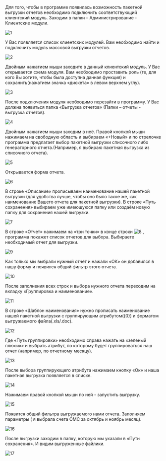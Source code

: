 <!-- TITLE: Пакетная выгрузка отчетов -->
<!-- SUBTITLE: Руководство-->

Для того, чтобы в программе появилась возможность пакетной выгрузки отчетов необходимо подключить соответствующий клиентский модуль. Заходим в папки – Администрирование - Клиентские модули.
			 
 ![1](/uploads/01/1.png "1")
			 
 У Вас появляется список клиентских модулей. Вам необходимо найти и подключить модуль массовой выгрузки отчетов.
 
 ![2](/uploads/01/2.png "2")
					 
Двойным нажатием мыши заходите в данный клиентский модуль. У Вас открывается схема модуля. Вам необходимо проставить роль (те, для кого Вы хотите, чтобы была доступна данная функция) и сохранить(нажатием значка «дискета» в левом верхнем углу). 

![3](/uploads/01/3.png "3")

После подключения модуля необходимо перезайти в программу. У Вас должна появиться папка «Выгрузка отчетов» (Папки – отчеты - выгрузка отчетов). 

![4](/uploads/01/4.png "4")

Двойным нажатием мыши заходим в неё. Правой кнопкой мыши нажимаем на свободную область и выбираем «+Новый» и по стрелочке программа предлагает выбор пакетной выгрузки списочного либо генераторного отчета.(Например, я выбираю пакетная выгрузка из списочного отчета).

![5](/uploads/01/5.png "5")
				
Открывается форма отчета.

![6](/uploads/01/6.png "6")

В строке «Описание» прописываем наименование нашей пакетной выгрузки (для удобства лучше, чтобы оно было такое же, как наименование Вашего отчета для пакетной выгрузки). В строке «Путь сохранения» выбираем уже имеющуюся папку или создаём новую папку для сохранения нашей выгрузки. 

![7](/uploads/01/7.png "7")

В строке «Отчет» нажимаем на «три точки» в конце строки ![8](/uploads/01/8.png "8") , программа покажет список отчетов для выбора. Выбираете необходимый отчет для выгрузки.

![9](/uploads/01/9.png "9")

Как только мы выбрали нужный отчет и нажали «ОК» он добавился в нашу форму и появился общий фильтр этого отчета.

![10](/uploads/01/10.png "10")

После заполнения всех строк и выбора нужного отчета переходим на вкладку «Группировка и наименование».

![11](/uploads/01/11.png "11")

В строке «Шаблон наименования» нужно прописать наименование нашей пакетной выгрузки с группирующим атрибутом({0}) и форматом выгружаемого файла(.xls/.doc).

![12](/uploads/01/12.png "12")

Где «Путь группировки» необходимо справа нажать на «зеленый плюсик» и выбрать атрибут, по которому будет группироваться наш отчет (например, по отчетному месяцу). 

![13](/uploads/01/13.png "13")

После выбора группирующего атрибута нажимаем кнопку «Ок» и наша пакетная выгрузка появляется в списке.

![14](/uploads/01/14.png "14")

Нажимаем правой кнопкой мыши по ней - запустить выгрузку. 

![15](/uploads/01/15.png "15")

Появится общий фильтра выгружаемого нами отчета. Заполняем параметры ( я выбрала счета ОМС за октябрь и ноябрь месяц).

![16](/uploads/01/16.png "16")

После выгрузки заходим в папку, которую мы указали в «Пути сохранения». И видим выгруженные файлики. 

![17](/uploads/01/17.png "17")
